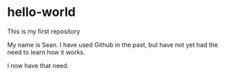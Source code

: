 # hello-world
This is my first repository

My name is Sean. I have used Github in the past, but have not yet had the need to learn how it works.

I now have that need.
